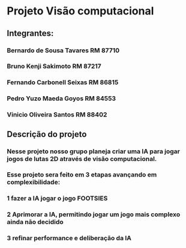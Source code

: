 # Projeto Visão computacional
## Integrantes:
### Bernardo de Sousa Tavares RM 87710
### Bruno Kenji Sakimoto RM 87217
### Fernando Carbonell Seixas RM 86815
### Pedro Yuzo Maeda Goyos RM 84553
### Vinicio Oliveira Santos RM 88402

## Descrição do projeto
### Nesse projeto nosso grupo planeja criar uma IA para jogar jogos de lutas 2D através de visão computacional.
### Esse projeto sera feito em 3 etapas avançando em complexibilidade: 
### 1 fazer a IA jogar o jogo FOOTSIES
### 2 Aprimorar a IA, permitindo jogar um jogo mais complexo ainda não decidido
### 3 refinar performance e deliberação da IA
